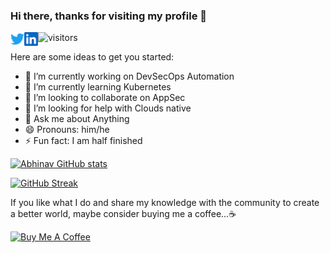 ### Hi there, thanks for visiting my profile 👋

![visitors](https://visitor-badge.glitch.me/badge?page_id=AppSecCaptain)
<a href="https://twitter.com/abhinavsejpal"> <img align="left" alt="Abhinav Sejpal | Twitter" width="22px" src="https://raw.githubusercontent.com/bugwrangler/bugwrangler/fce8d151c992e7cd1400de4c95a9d7e639234cd6/assest/twitter.svg" /></a>
<a href="https://www.linkedin.com/in/Sejpal/">
<img align="left" alt="Abhinav Sejpal" width="22px" src="https://raw.githubusercontent.com/bugwrangler/bugwrangler/fce8d151c992e7cd1400de4c95a9d7e639234cd6/assest/linkedin.svg" /> </a>

Here are some ideas to get you started:

- 🔭 I’m currently working on DevSecOps Automation
- 🌱 I’m currently learning Kubernetes
- 👯 I’m looking to collaborate on AppSec 
- 🤔 I’m looking for help with Clouds native 
- 💬 Ask me about Anything 
- 😄 Pronouns: him/he
- ⚡ Fun fact: I am half finished

[![Abhinav GitHub stats](https://github-readme-stats.vercel.app/api?username=AppSecCaptain&theme=dark)](https://github-readme-stats.vercel.app/api?username=AppSecCaptain&theme=dark)

[![GitHub Streak](https://github-readme-streak-stats.herokuapp.com?user=AppSecCaptain&theme=dark)](https://git.io/streak-stats)

If you like what I do and share my knowledge with the community to create a better world, maybe consider buying me a coffee...☕ 

<a href="https://www.buymeacoffee.com/bugwrangler" target="_blank"><img src="https://cdn.buymeacoffee.com/buttons/v2/default-yellow.png" alt="Buy Me A Coffee" width="150" ></a>


